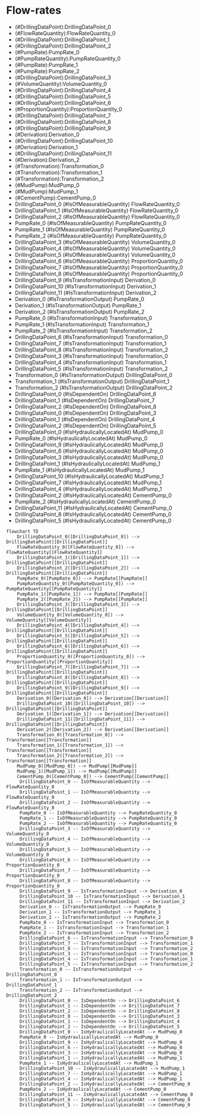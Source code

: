 # Flow-rates
- (#DrillingDataPoint):DrillingDataPoint_0
- (#FlowRateQuantity):FlowRateQuantity_0
- (#DrillingDataPoint):DrillingDataPoint_1
- (#DrillingDataPoint):DrillingDataPoint_2
- (#PumpRate):PumpRate_0
- (#PumpRateQuantity):PumpRateQuantity_0
- (#PumpRate):PumpRate_1
- (#PumpRate):PumpRate_2
- (#DrillingDataPoint):DrillingDataPoint_3
- (#VolumeQuantity):VolumeQuantity_0
- (#DrillingDataPoint):DrillingDataPoint_4
- (#DrillingDataPoint):DrillingDataPoint_5
- (#DrillingDataPoint):DrillingDataPoint_6
- (#ProportionQuantity):ProportionQuantity_0
- (#DrillingDataPoint):DrillingDataPoint_7
- (#DrillingDataPoint):DrillingDataPoint_8
- (#DrillingDataPoint):DrillingDataPoint_9
- (#Derivation):Derivation_0
- (#DrillingDataPoint):DrillingDataPoint_10
- (#Derivation):Derivation_1
- (#DrillingDataPoint):DrillingDataPoint_11
- (#Derivation):Derivation_2
- (#Transformation):Transformation_0
- (#Transformation):Transformation_1
- (#Transformation):Transformation_2
- (#MudPump):MudPump_0
- (#MudPump):MudPump_1
- (#CementPump):CementPump_0
- DrillingDataPoint_0 (#IsOfMeasurableQuantity) FlowRateQuantity_0
- DrillingDataPoint_1 (#IsOfMeasurableQuantity) FlowRateQuantity_0
- DrillingDataPoint_2 (#IsOfMeasurableQuantity) FlowRateQuantity_0
- PumpRate_0 (#IsOfMeasurableQuantity) PumpRateQuantity_0
- PumpRate_1 (#IsOfMeasurableQuantity) PumpRateQuantity_0
- PumpRate_2 (#IsOfMeasurableQuantity) PumpRateQuantity_0
- DrillingDataPoint_3 (#IsOfMeasurableQuantity) VolumeQuantity_0
- DrillingDataPoint_4 (#IsOfMeasurableQuantity) VolumeQuantity_0
- DrillingDataPoint_5 (#IsOfMeasurableQuantity) VolumeQuantity_0
- DrillingDataPoint_6 (#IsOfMeasurableQuantity) ProportionQuantity_0
- DrillingDataPoint_7 (#IsOfMeasurableQuantity) ProportionQuantity_0
- DrillingDataPoint_8 (#IsOfMeasurableQuantity) ProportionQuantity_0
- DrillingDataPoint_9 (#IsTransformationInput) Derivation_0
- DrillingDataPoint_10 (#IsTransformationInput) Derivation_1
- DrillingDataPoint_11 (#IsTransformationInput) Derivation_2
- Derivation_0 (#IsTransformationOutput) PumpRate_0
- Derivation_1 (#IsTransformationOutput) PumpRate_1
- Derivation_2 (#IsTransformationOutput) PumpRate_2
- PumpRate_0 (#IsTransformationInput) Transformation_0
- PumpRate_1 (#IsTransformationInput) Transformation_1
- PumpRate_2 (#IsTransformationInput) Transformation_2
- DrillingDataPoint_6 (#IsTransformationInput) Transformation_0
- DrillingDataPoint_7 (#IsTransformationInput) Transformation_1
- DrillingDataPoint_8 (#IsTransformationInput) Transformation_2
- DrillingDataPoint_3 (#IsTransformationInput) Transformation_0
- DrillingDataPoint_4 (#IsTransformationInput) Transformation_1
- DrillingDataPoint_5 (#IsTransformationInput) Transformation_2
- Transformation_0 (#IsTransformationOutput) DrillingDataPoint_0
- Transformation_1 (#IsTransformationOutput) DrillingDataPoint_1
- Transformation_2 (#IsTransformationOutput) DrillingDataPoint_2
- DrillingDataPoint_0 (#IsDependentOn) DrillingDataPoint_6
- DrillingDataPoint_1 (#IsDependentOn) DrillingDataPoint_7
- DrillingDataPoint_2 (#IsDependentOn) DrillingDataPoint_8
- DrillingDataPoint_0 (#IsDependentOn) DrillingDataPoint_3
- DrillingDataPoint_1 (#IsDependentOn) DrillingDataPoint_4
- DrillingDataPoint_2 (#IsDependentOn) DrillingDataPoint_5
- DrillingDataPoint_0 (#IsHydraulicallyLocatedAt) MudPump_0
- PumpRate_0 (#IsHydraulicallyLocatedAt) MudPump_0
- DrillingDataPoint_9 (#IsHydraulicallyLocatedAt) MudPump_0
- DrillingDataPoint_6 (#IsHydraulicallyLocatedAt) MudPump_0
- DrillingDataPoint_3 (#IsHydraulicallyLocatedAt) MudPump_0
- DrillingDataPoint_1 (#IsHydraulicallyLocatedAt) MudPump_1
- PumpRate_1 (#IsHydraulicallyLocatedAt) MudPump_1
- DrillingDataPoint_10 (#IsHydraulicallyLocatedAt) MudPump_1
- DrillingDataPoint_7 (#IsHydraulicallyLocatedAt) MudPump_1
- DrillingDataPoint_4 (#IsHydraulicallyLocatedAt) MudPump_1
- DrillingDataPoint_2 (#IsHydraulicallyLocatedAt) CementPump_0
- PumpRate_2 (#IsHydraulicallyLocatedAt) CementPump_0
- DrillingDataPoint_11 (#IsHydraulicallyLocatedAt) CementPump_0
- DrillingDataPoint_8 (#IsHydraulicallyLocatedAt) CementPump_0
- DrillingDataPoint_5 (#IsHydraulicallyLocatedAt) CementPump_0
```mermaid
flowchart TD
	DrillingDataPoint_0([DrillingDataPoint_0]) --> DrillingDataPoint[[DrillingDataPoint]]
	FlowRateQuantity_0([FlowRateQuantity_0]) --> FlowRateQuantity[[FlowRateQuantity]]
	DrillingDataPoint_1([DrillingDataPoint_1]) --> DrillingDataPoint[[DrillingDataPoint]]
	DrillingDataPoint_2([DrillingDataPoint_2]) --> DrillingDataPoint[[DrillingDataPoint]]
	PumpRate_0([PumpRate_0]) --> PumpRate[[PumpRate]]
	PumpRateQuantity_0([PumpRateQuantity_0]) --> PumpRateQuantity[[PumpRateQuantity]]
	PumpRate_1([PumpRate_1]) --> PumpRate[[PumpRate]]
	PumpRate_2([PumpRate_2]) --> PumpRate[[PumpRate]]
	DrillingDataPoint_3([DrillingDataPoint_3]) --> DrillingDataPoint[[DrillingDataPoint]]
	VolumeQuantity_0([VolumeQuantity_0]) --> VolumeQuantity[[VolumeQuantity]]
	DrillingDataPoint_4([DrillingDataPoint_4]) --> DrillingDataPoint[[DrillingDataPoint]]
	DrillingDataPoint_5([DrillingDataPoint_5]) --> DrillingDataPoint[[DrillingDataPoint]]
	DrillingDataPoint_6([DrillingDataPoint_6]) --> DrillingDataPoint[[DrillingDataPoint]]
	ProportionQuantity_0([ProportionQuantity_0]) --> ProportionQuantity[[ProportionQuantity]]
	DrillingDataPoint_7([DrillingDataPoint_7]) --> DrillingDataPoint[[DrillingDataPoint]]
	DrillingDataPoint_8([DrillingDataPoint_8]) --> DrillingDataPoint[[DrillingDataPoint]]
	DrillingDataPoint_9([DrillingDataPoint_9]) --> DrillingDataPoint[[DrillingDataPoint]]
	Derivation_0([Derivation_0]) --> Derivation[[Derivation]]
	DrillingDataPoint_10([DrillingDataPoint_10]) --> DrillingDataPoint[[DrillingDataPoint]]
	Derivation_1([Derivation_1]) --> Derivation[[Derivation]]
	DrillingDataPoint_11([DrillingDataPoint_11]) --> DrillingDataPoint[[DrillingDataPoint]]
	Derivation_2([Derivation_2]) --> Derivation[[Derivation]]
	Transformation_0([Transformation_0]) --> Transformation[[Transformation]]
	Transformation_1([Transformation_1]) --> Transformation[[Transformation]]
	Transformation_2([Transformation_2]) --> Transformation[[Transformation]]
	MudPump_0([MudPump_0]) --> MudPump[[MudPump]]
	MudPump_1([MudPump_1]) --> MudPump[[MudPump]]
	CementPump_0([CementPump_0]) --> CementPump[[CementPump]]
	 DrillingDataPoint_0 -- IsOfMeasurableQuantity --> FlowRateQuantity_0 
	 DrillingDataPoint_1 -- IsOfMeasurableQuantity --> FlowRateQuantity_0 
	 DrillingDataPoint_2 -- IsOfMeasurableQuantity --> FlowRateQuantity_0 
	 PumpRate_0 -- IsOfMeasurableQuantity --> PumpRateQuantity_0 
	 PumpRate_1 -- IsOfMeasurableQuantity --> PumpRateQuantity_0 
	 PumpRate_2 -- IsOfMeasurableQuantity --> PumpRateQuantity_0 
	 DrillingDataPoint_3 -- IsOfMeasurableQuantity --> VolumeQuantity_0 
	 DrillingDataPoint_4 -- IsOfMeasurableQuantity --> VolumeQuantity_0 
	 DrillingDataPoint_5 -- IsOfMeasurableQuantity --> VolumeQuantity_0 
	 DrillingDataPoint_6 -- IsOfMeasurableQuantity --> ProportionQuantity_0 
	 DrillingDataPoint_7 -- IsOfMeasurableQuantity --> ProportionQuantity_0 
	 DrillingDataPoint_8 -- IsOfMeasurableQuantity --> ProportionQuantity_0 
	 DrillingDataPoint_9 -- IsTransformationInput --> Derivation_0 
	 DrillingDataPoint_10 -- IsTransformationInput --> Derivation_1 
	 DrillingDataPoint_11 -- IsTransformationInput --> Derivation_2 
	 Derivation_0 -- IsTransformationOutput --> PumpRate_0 
	 Derivation_1 -- IsTransformationOutput --> PumpRate_1 
	 Derivation_2 -- IsTransformationOutput --> PumpRate_2 
	 PumpRate_0 -- IsTransformationInput --> Transformation_0 
	 PumpRate_1 -- IsTransformationInput --> Transformation_1 
	 PumpRate_2 -- IsTransformationInput --> Transformation_2 
	 DrillingDataPoint_6 -- IsTransformationInput --> Transformation_0 
	 DrillingDataPoint_7 -- IsTransformationInput --> Transformation_1 
	 DrillingDataPoint_8 -- IsTransformationInput --> Transformation_2 
	 DrillingDataPoint_3 -- IsTransformationInput --> Transformation_0 
	 DrillingDataPoint_4 -- IsTransformationInput --> Transformation_1 
	 DrillingDataPoint_5 -- IsTransformationInput --> Transformation_2 
	 Transformation_0 -- IsTransformationOutput --> DrillingDataPoint_0 
	 Transformation_1 -- IsTransformationOutput --> DrillingDataPoint_1 
	 Transformation_2 -- IsTransformationOutput --> DrillingDataPoint_2 
	 DrillingDataPoint_0 -- IsDependentOn --> DrillingDataPoint_6 
	 DrillingDataPoint_1 -- IsDependentOn --> DrillingDataPoint_7 
	 DrillingDataPoint_2 -- IsDependentOn --> DrillingDataPoint_8 
	 DrillingDataPoint_0 -- IsDependentOn --> DrillingDataPoint_3 
	 DrillingDataPoint_1 -- IsDependentOn --> DrillingDataPoint_4 
	 DrillingDataPoint_2 -- IsDependentOn --> DrillingDataPoint_5 
	 DrillingDataPoint_0 -- IsHydraulicallyLocatedAt --> MudPump_0 
	 PumpRate_0 -- IsHydraulicallyLocatedAt --> MudPump_0 
	 DrillingDataPoint_9 -- IsHydraulicallyLocatedAt --> MudPump_0 
	 DrillingDataPoint_6 -- IsHydraulicallyLocatedAt --> MudPump_0 
	 DrillingDataPoint_3 -- IsHydraulicallyLocatedAt --> MudPump_0 
	 DrillingDataPoint_1 -- IsHydraulicallyLocatedAt --> MudPump_1 
	 PumpRate_1 -- IsHydraulicallyLocatedAt --> MudPump_1 
	 DrillingDataPoint_10 -- IsHydraulicallyLocatedAt --> MudPump_1 
	 DrillingDataPoint_7 -- IsHydraulicallyLocatedAt --> MudPump_1 
	 DrillingDataPoint_4 -- IsHydraulicallyLocatedAt --> MudPump_1 
	 DrillingDataPoint_2 -- IsHydraulicallyLocatedAt --> CementPump_0 
	 PumpRate_2 -- IsHydraulicallyLocatedAt --> CementPump_0 
	 DrillingDataPoint_11 -- IsHydraulicallyLocatedAt --> CementPump_0 
	 DrillingDataPoint_8 -- IsHydraulicallyLocatedAt --> CementPump_0 
	 DrillingDataPoint_5 -- IsHydraulicallyLocatedAt --> CementPump_0 
```
